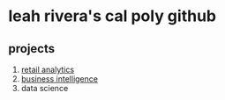 # leah rivera's cal poly github
## projects

1. [retail analytics](https://linkmehere.com)
2. [business intelligence](https://github.com/codeimpala/leahriver/blob/main/Leah_Rivera_Project_5_6%2C_warmup_3100_ulta_quartiles.ipynb)
3. data science
